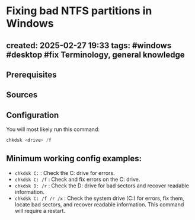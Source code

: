 # Fixing bad NTFS partitions in Windows
created: 2025-02-27 19:33
tags: #windows #desktop #fix
Terminology, general knowledge
---


Prerequisites
---


Sources
---


Configuration
---
You will most likely run this command:

```powershell
chkdsk <drive> /f
```

Minimum working config examples:
---
- `chkdsk C:` : Check the C: drive for errors.
- `chkdsk C: /f` : Check and fix errors on the C: drive.
- `chkdsk D: /r` : Check the D: drive for bad sectors and recover readable information.
- `chkdsk C: /f /r /x` : Check the system drive (C:) for errors, fix them, locate bad sectors, and recover readable information. This command will require a restart.
